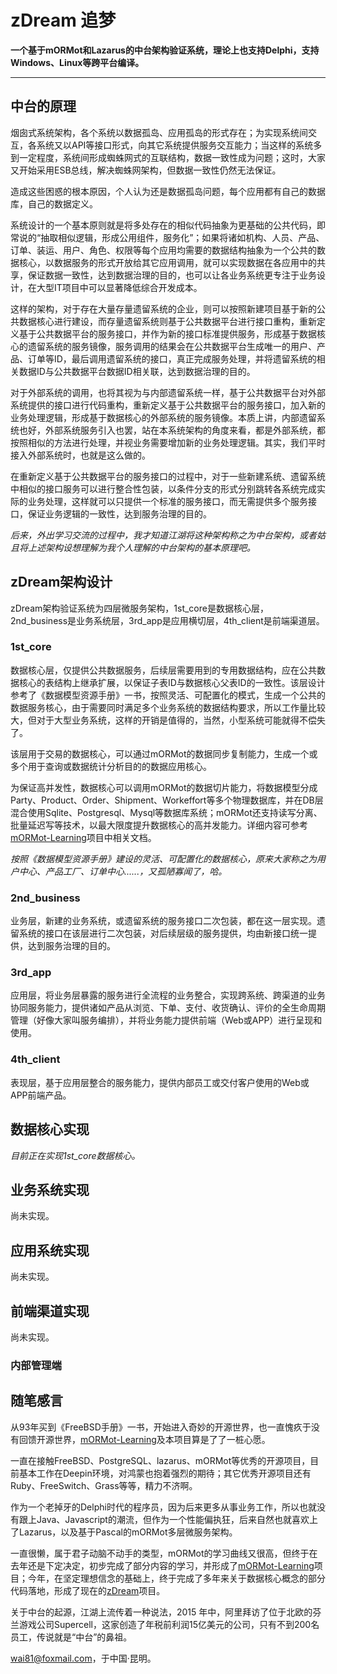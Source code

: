 # zDream 追梦
**一个基于mORMot和Lazarus的中台架构验证系统，理论上也支持Delphi，支持Windows、Linux等跨平台编译。**

---

## 中台的原理

烟囱式系统架构，各个系统以数据孤岛、应用孤岛的形式存在；为实现系统间交互，各系统又以API等接口形式，向其它系统提供服务交互能力；当这样的系统多到一定程度，系统间形成蜘蛛网式的互联结构，数据一致性成为问题；这时，大家又开始采用ESB总线，解决蜘蛛网架构，但数据一致性仍然无法保证。

造成这些困惑的根本原因，个人认为还是数据孤岛问题，每个应用都有自己的数据库，自己的数据定义。

系统设计的一个基本原则就是将多处存在的相似代码抽象为更基础的公共代码，即常说的“抽取相似逻辑，形成公用组件，服务化”；如果将诸如机构、人员、产品、订单、装运、用户、角色、权限等每个应用均需要的数据结构抽象为一个公共的数据核心，以数据服务的形式开放给其它应用调用，就可以实现数据在各应用中的共享，保证数据一致性，达到数据治理的目的，也可以让各业务系统更专注于业务设计，在大型IT项目中可以显著降低综合开发成本。

这样的架构，对于存在大量存量遗留系统的企业，则可以按照新建项目基于新的公共数据核心进行建设，而存量遗留系统则基于公共数据平台进行接口重构，重新定义基于公共数据平台的服务接口，并作为新的接口标准提供服务，形成基于数据核心的遗留系统的服务镜像，服务调用的结果会在公共数据平台生成唯一的用户、产品、订单等ID，最后调用遗留系统的接口，真正完成服务处理，并将遗留系统的相关数据ID与公共数据平台数据ID相关联，达到数据治理的目的。

对于外部系统的调用，也将其视为与内部遗留系统一样，基于公共数据平台对外部系统提供的接口进行代码重构，重新定义基于公共数据平台的服务接口，加入新的业务处理逻辑，形成基于数据核心的外部系统的服务镜像。本质上讲，内部遗留系统也好，外部系统服务引入也罢，站在本系统架构的角度来看，都是外部系统，都按照相似的方法进行处理，并视业务需要增加新的业务处理逻辑。其实，我们平时接入外部系统时，也就是这么做的。

在重新定义基于公共数据平台的服务接口的过程中，对于一些新建系统、遗留系统中相似的接口服务可以进行整合性包装，以条件分支的形式分别跳转各系统完成实际的业务处理，这样就可以只提供一个标准的服务接口，而无需提供多个服务接口，保证业务逻辑的一致性，达到服务治理的目的。

*后来，外出学习交流的过程中，我才知道江湖将这种架构称之为中台架构，或者姑且将上述架构设想理解为我个人理解的中台架构的基本原理吧。*

## zDream架构设计

zDream架构验证系统为四层微服务架构，1st_core是数据核心层，2nd_business是业务系统层，3rd_app是应用横切层，4th_client是前端渠道层。

### 1st_core

数据核心层，仅提供公共数据服务，后续层需要用到的专用数据结构，应在公共数据核心的表结构上继承扩展，以保证子表ID与数据核心父表ID的一致性。该层设计参考了《数据模型资源手册》一书，按照灵活、可配置化的模式，生成一个公共的数据服务核心，由于需要同时满足多个业务系统的数据结构要求，所以工作量比较大，但对于大型业务系统，这样的开销是值得的，当然，小型系统可能就得不偿失了。

该层用于交易的数据核心，可以通过mORMot的数据同步复制能力，生成一个或多个用于查询或数据统计分析目的的数据应用核心。

为保证高并发性，数据核心可以调用mORMot的数据切片能力，将数据模型分成Party、Product、Order、Shipment、Workeffort等多个物理数据库，并在DB层混合使用Sqlite、Postgresql、Mysql等数据库系统；mORMot还支持读写分离、批量延迟写等技术，以最大限度提升数据核心的高并发能力。详细内容可参考[mORMot-Learning](https://github.com/wai818/mORMot-Learning)项目中相关文档。

*按照《数据模型资源手册》建设的灵活、可配置化的数据核心，原来大家称之为用户中心、产品工厂、订单中心......，又孤陋寡闻了，哈。*

### 2nd_business

业务层，新建的业务系统，或遗留系统的服务接口二次包装，都在这一层实现。遗留系统的接口在该层进行二次包装，对后续层级的服务提供，均由新接口统一提供，达到服务治理的目的。

### 3rd_app

应用层，将业务层暴露的服务进行全流程的业务整合，实现跨系统、跨渠道的业务协同服务能力，提供诸如产品从浏览、下单、支付、收货确认、评价的全生命周期管理（好像大家叫服务编排），并将业务能力提供前端（Web或APP）进行呈现和使用。

### 4th_client

表现层，基于应用层整合的服务能力，提供内部员工或交付客户使用的Web或APP前端产品。

## 数据核心实现

*目前正在实现1st_core数据核心。*

## 业务系统实现

尚未实现。

## 应用系统实现

尚未实现。

## 前端渠道实现

尚未实现。

### 内部管理端

### 

## 随笔感言

从93年买到《FreeBSD手册》一书，开始进入奇妙的开源世界，也一直愧疚于没有回馈开源世界，[mORMot-Learning](https://github.com/wai818/mORMot-Learning)及本项目算是了了一桩心愿。

一直在接触FreeBSD、PostgreSQL、lazarus、mORMot等优秀的开源项目，目前基本工作在Deepin环境，对鸿蒙也抱着强烈的期待；其它优秀开源项目还有Ruby、FreeSwitch、Grass等等，精力不济啊。

作为一个老掉牙的Delphi时代的程序员，因为后来更多从事业务工作，所以也就没有跟上Java、Javascript的潮流，但作为一个性能偏执狂，后来自然也就喜欢上了Lazarus，以及基于Pascal的mORMot多层微服务架构。

一直很懒，属于君子动脑不动手的类型，mORMot的学习曲线又很高，但终于在去年还是下定决定，初步完成了部分内容的学习，并形成了[mORMot-Learning](https://github.com/wai818/mORMot-Learning)项目；今年，在坚定理想信念的基础上，终于完成了多年来关于数据核心概念的部分代码落地，形成了现在的[zDream](https://github.com/wai818/zDream)项目。

关于中台的起源，江湖上流传着一种说法，2015 年中，阿里拜访了位于北欧的芬兰游戏公司Supercell，这家创造了年税前利润15亿美元的公司，只有不到200名员工，传说就是“中台”的鼻祖。



wai81@foxmail.com，于中国·昆明。

